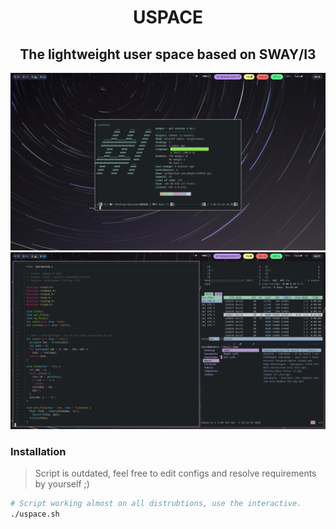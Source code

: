 <div>
    <h1 align="center"><b>USPACE</b></h1>
</div>

<div>
<h2 align="center">The lightweight user space based on SWAY/I3</h2>
</div>

<div>
<img alt="preview" src="assets/preview1.png">
<img alt="preview" src="assets/preview.png">
</div>

### Installation
> Script is outdated, feel free to edit configs and resolve requirements by yourself ;)
```bash
# Script working almost on all distrubtions, use the interactive.
./uspace.sh
```
